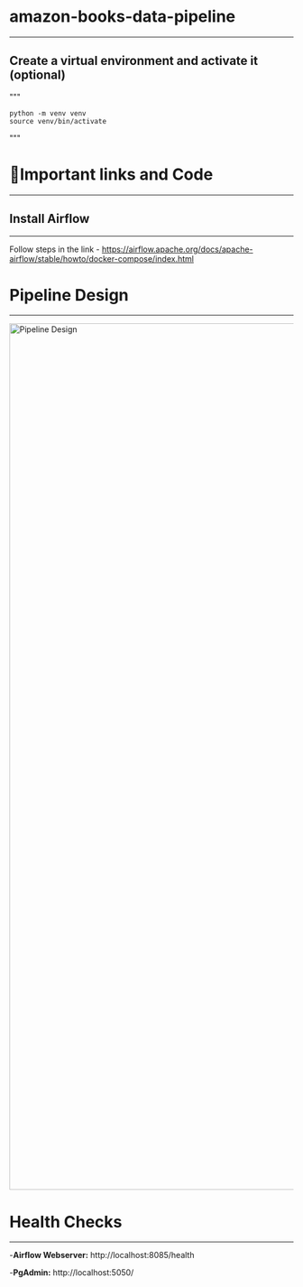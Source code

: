 # amazon-books-data-pipeline
-----------


## Create a virtual environment and activate it (optional)
"""

    python -m venv venv
    source venv/bin/activate

"""


# 🔗Important links and Code
-----

## Install Airflow 
-----

Follow steps in the link - https://airflow.apache.org/docs/apache-airflow/stable/howto/docker-compose/index.html

# Pipeline Design
-----
<img width="1024" height="1536" alt="Pipeline Design" src="https://github.com/user-attachments/assets/0e384019-3ffb-4245-b0ed-119d67df654f" />


# Health Checks
-----
-**Airflow Webserver:** http://localhost:8085/health

-**PgAdmin:** http://localhost:5050/

